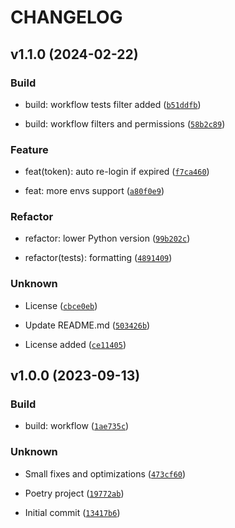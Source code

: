 # CHANGELOG



## v1.1.0 (2024-02-22)

### Build

* build: workflow tests filter added ([`b51ddfb`](https://github.com/ThreatX/threatx-api-client/commit/b51ddfb13a4aee7b1a558272998b7856dd4ad1b4))

* build: workflow filters and permissions ([`58b2c89`](https://github.com/ThreatX/threatx-api-client/commit/58b2c89a1c63399dde08a1fb6b508321813c1cbf))

### Feature

* feat(token): auto re-login if expired ([`f7ca460`](https://github.com/ThreatX/threatx-api-client/commit/f7ca4603890c4c7fcf65775c16e62b7392dc4ace))

* feat: more envs support ([`a80f0e9`](https://github.com/ThreatX/threatx-api-client/commit/a80f0e962b4015fbb6dfe64d16f10ffbe1bd8f8e))

### Refactor

* refactor: lower Python version ([`99b202c`](https://github.com/ThreatX/threatx-api-client/commit/99b202c683c7367bda51d010f8dd56d26df5a79e))

* refactor(tests): formatting ([`4891409`](https://github.com/ThreatX/threatx-api-client/commit/4891409c0f55348ace51f2ee04fa74bf334035e3))

### Unknown

* License ([`cbce0eb`](https://github.com/ThreatX/threatx-api-client/commit/cbce0eb9f5f79f4c7a8607949caa38513c6ffe3b))

* Update README.md ([`503426b`](https://github.com/ThreatX/threatx-api-client/commit/503426b45154b5d65095a1174fd40399839ff3ae))

* License added ([`ce11405`](https://github.com/ThreatX/threatx-api-client/commit/ce114058be24c784f1c323bc4aa445679e2d3149))


## v1.0.0 (2023-09-13)

### Build

* build: workflow ([`1ae735c`](https://github.com/ThreatX/threatx-api-client/commit/1ae735c13529a31d1306ca24a7ae0b7b400373aa))

### Unknown

* Small fixes and optimizations ([`473cf60`](https://github.com/ThreatX/threatx-api-client/commit/473cf60cb3efc62e2f0d9cf243a4afd073dd48a3))

* Poetry project ([`19772ab`](https://github.com/ThreatX/threatx-api-client/commit/19772aba7b70dd4fa7ec2a667d648e25f46a143a))

* Initial commit ([`13417b6`](https://github.com/ThreatX/threatx-api-client/commit/13417b6c9603344991911fb6ad7596732907c2dd))
